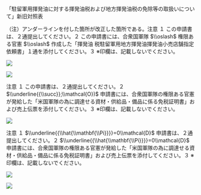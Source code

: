 「駐留軍用揮発油に対する揮発油税および地方揮発油税の免除等の取扱いについて」新旧対照表

（注）アンダーラインを付した箇所が改正した箇所である。注意 １ この申請書は、２通提出してください。２ この申請書には、合衆国軍隊 $\\oslash$ 権限ある官憲 $\\oslash$ 作成した「揮発油 税駐留軍用地方揮発油揮発油小売店舗指定依頼書」１通を添付してください。３ ※印欄は、記載しないでください。

![](https://www.nta.go.jp/tmp/1b2d2eae-e021-4679-a657-14be5bc4a7e8/images/1b367e4857f3afda69d62eb29adc2be29e0a21b22d3ea71fa47bb5fd6bd179c5.jpg)

![](https://www.nta.go.jp/tmp/1b2d2eae-e021-4679-a657-14be5bc4a7e8/images/fd39a962eb8ffc4997da2da5f86e6f5d3183ebd2616aacdcc24c02d202eee499.jpg)

注意 １ この申請書は、２通提出してください。２ $\\underline{{\\succ}};\\mathcal{O})$ 申請書には、合衆国軍隊の権限ある官憲が発給した「米国軍隊の為に調達せる資材・供給品・備品に係る免税証明書」および売上伝票を添付してください。３ ※印欄は、記載しないでください。

![](https://www.nta.go.jp/tmp/1b2d2eae-e021-4679-a657-14be5bc4a7e8/images/8d8c18baf6d951eb3d794bf36ac13e713dfc7efde6f6c97964f08a38bf23e7a6.jpg)

注意 １ $\\underline{{\\hat{\\mathbf{\\Pi}}}}=0\\mathcal{D}$ 申請書は、２通提出してください。２ $\\underline{{\\hat{\\mathbf{\\Pi}}}}=0\\mathcal{D}$ 申請書には、合衆国軍隊の権限ある官憲が発給した「米国軍隊の為に調達せる資材・供給品・備品に係る免税証明書」および売上伝票を添付してください。３ ※印欄は、記載しないでください。

![](https://www.nta.go.jp/tmp/1b2d2eae-e021-4679-a657-14be5bc4a7e8/images/5be0c10b46104d3c6c32e5c3cdf51b9e2354e230841be28ca731b9b7ab979e2c.jpg)

![](https://www.nta.go.jp/tmp/1b2d2eae-e021-4679-a657-14be5bc4a7e8/images/99341d89f96327e2d4a0edd7230a02aaa08d6c32ed9984eb3c57ce7416d8da79.jpg)